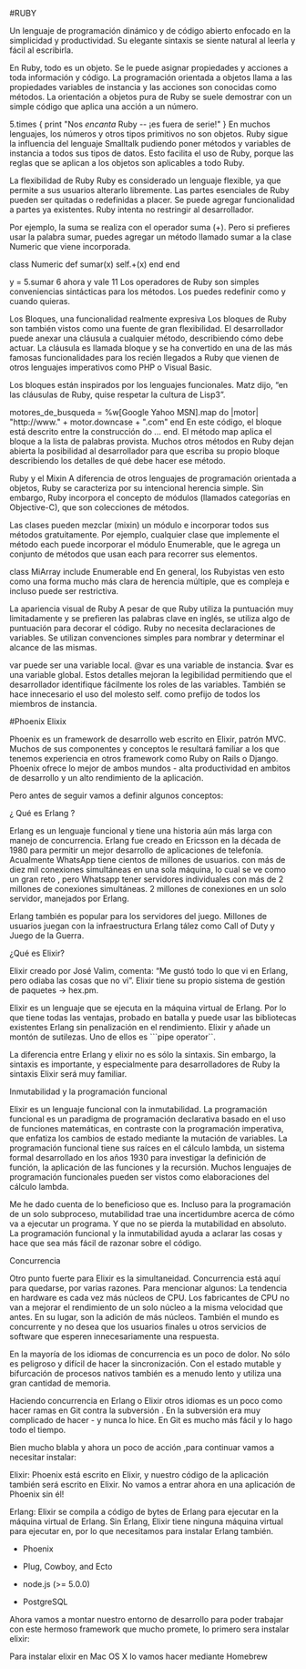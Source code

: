 #RUBY 

Un lenguaje de programación dinámico y de código abierto enfocado en la simplicidad y productividad. Su elegante sintaxis se siente natural al leerla y fácil al escribirla.

En Ruby, todo es un objeto. Se le puede asignar propiedades y acciones a toda información y código. La programación orientada a objetos llama a las propiedades variables de instancia y las acciones son conocidas como métodos. La orientación a objetos pura de Ruby se suele demostrar con un simple código que aplica una acción a un número.

5.times { print "Nos *encanta* Ruby -- ¡es fuera de serie!" }
En muchos lenguajes, los números y otros tipos primitivos no son objetos. Ruby sigue la influencia del lenguaje Smalltalk pudiendo poner métodos y variables de instancia a todos sus tipos de datos. Esto facilita el uso de Ruby, porque las reglas que se aplican a los objetos son aplicables a todo Ruby.

La flexibilidad de Ruby
Ruby es considerado un lenguaje flexible, ya que permite a sus usuarios alterarlo libremente. Las partes esenciales de Ruby pueden ser quitadas o redefinidas a placer. Se puede agregar funcionalidad a partes ya existentes. Ruby intenta no restringir al desarrollador.

Por ejemplo, la suma se realiza con el operador suma (+). Pero si prefieres usar la palabra sumar, puedes agregar un método llamado sumar a la clase Numeric que viene incorporada.

class Numeric
  def sumar(x)
    self.+(x)
  end
end

y = 5.sumar 6
ahora y vale 11
Los operadores de Ruby son simples conveniencias sintácticas para los métodos. Los puedes redefinir como y cuando quieras.

Los Bloques, una funcionalidad realmente expresiva
Los bloques de Ruby son también vistos como una fuente de gran flexibilidad. El desarrollador puede anexar una cláusula a cualquier método, describiendo cómo debe actuar. La cláusula es llamada bloque y se ha convertido en una de las más famosas funcionalidades para los recién llegados a Ruby que vienen de otros lenguajes imperativos como PHP o Visual Basic.

Los bloques están inspirados por los lenguajes funcionales. Matz dijo, “en las cláusulas de Ruby, quise respetar la cultura de Lisp3”.

motores_de_busqueda =
  %w[Google Yahoo MSN].map do |motor|
    "http://www." + motor.downcase + ".com"
  end
En este código, el bloque está descrito entre la construcción do ... end. El método map aplica el bloque a la lista de palabras provista. Muchos otros métodos en Ruby dejan abierta la posibilidad al desarrollador para que escriba su propio bloque describiendo los detalles de qué debe hacer ese método.

Ruby y el Mixin
A diferencia de otros lenguajes de programación orientada a objetos, Ruby se caracteriza por su intencional herencia simple. Sin embargo, Ruby incorpora el concepto de módulos (llamados categorías en Objective-C), que son colecciones de métodos.

Las clases pueden mezclar (mixin) un módulo e incorporar todos sus métodos gratuitamente. Por ejemplo, cualquier clase que implemente el método each puede incorporar el módulo Enumerable, que le agrega un conjunto de métodos que usan each para recorrer sus elementos.

class MiArray
  include Enumerable
end
En general, los Rubyistas ven esto como una forma mucho más clara de herencia múltiple, que es compleja e incluso puede ser restrictiva.

La apariencia visual de Ruby
A pesar de que Ruby utiliza la puntuación muy limitadamente y se prefieren las palabras clave en inglés, se utiliza algo de puntuación para decorar el código. Ruby no necesita declaraciones de variables. Se utilizan convenciones simples para nombrar y determinar el alcance de las mismas.

var puede ser una variable local.
@var es una variable de instancia.
$var es una variable global.
Estos detalles mejoran la legibilidad permitiendo que el desarrollador identifique fácilmente los roles de las variables. También se hace innecesario el uso del molesto self. como prefijo de todos los miembros de instancia.

#Phoenix Elixix 

Phoenix es un framework de desarrollo web escrito en Elixir, patrón MVC. Muchos de sus componentes y conceptos le resultará familiar a los que tenemos experiencia en otros framework como Ruby on Rails o Django. Phoenix ofrece lo mejor de ambos mundos - alta productividad en ambitos de desarrollo y un alto rendimiento de la aplicación.

Pero antes de seguir vamos a definir algunos conceptos:

¿ Qué es Erlang ?


Erlang es un lenguaje funcional y tiene una historia aún más larga con manejo de concurrencia. Erlang fue creado en Ericsson en la década de 1980 para permitir un mejor desarrollo de aplicaciones de telefonía. Acualmente WhatsApp tiene cientos de millones de usuarios. con más de diez mil conexiones simultáneas en una sola máquina, lo cual se ve como un gran reto , pero Whatsapp tener servidores individuales con más de 2 millones de conexiones simultáneas. 2 millones de conexiones en un solo servidor, manejados por Erlang.

Erlang también es popular para los servidores del juego. Millones de usuarios juegan con la infraestructura Erlang tález como Call of Duty y Juego de la Guerra.



¿Qué es Elixir?


Elixir creado por José Valim, comenta: “Me gustó todo lo que vi en Erlang, pero odiaba las cosas que no vi”. Elixir tiene su propio sistema de gestión de paquetes -> hex.pm.

Elixir es un lenguaje que se ejecuta en la máquina virtual de Erlang. Por lo que tiene todas las ventajas, probado en batalla y puede usar las bibliotecas existentes Erlang sin penalización en el rendimiento. Elixir y añade un montón de sutilezas. Uno de ellos es ```pipe operator``.

La diferencia entre Erlang y elixir no es sólo la sintaxis. Sin embargo, la sintaxis es importante, y especialmente para desarrolladores de Ruby la sintaxis Elixir será muy familiar.



Inmutabilidad y la programación funcional


Elixir es un lenguaje funcional con la inmutabilidad. La programación funcional es un paradigma de programación declarativa basado en el uso de funciones matemáticas, en contraste con la programación imperativa, que enfatiza los cambios de estado mediante la mutación de variables. La programación funcional tiene sus raíces en el cálculo lambda, un sistema formal desarrollado en los años 1930 para investigar la definición de función, la aplicación de las funciones y la recursión. Muchos lenguajes de programación funcionales pueden ser vistos como elaboraciones del cálculo lambda.

Me he dado cuenta de lo beneficioso que es. Incluso para la programación de un solo subproceso, mutabilidad trae una incertidumbre acerca de cómo va a ejecutar un programa. Y que no se pierda la mutabilidad en absoluto. La programación funcional y la inmutabilidad ayuda a aclarar las cosas y hace que sea más fácil de razonar sobre el código.



Concurrencia


Otro punto fuerte para Elixir es la simultaneidad. Concurrencia está aquí para quedarse, por varias razones. Para mencionar algunos: La tendencia en hardware es cada vez más núcleos de CPU. Los fabricantes de CPU no van a mejorar el rendimiento de un solo núcleo a la misma velocidad que antes. En su lugar, son la adición de más núcleos. También el mundo es concurrente y no desea que los usuarios finales u otros servicios de software que esperen innecesariamente una respuesta.

En la mayoría de los idiomas de concurrencia es un poco de dolor. No sólo es peligroso y difícil de hacer la sincronización. Con el estado mutable y bifurcación de procesos nativos también es a menudo lento y utiliza una gran cantidad de memoria.

Haciendo concurrencia en Erlang o Elixir otros idiomas es un poco como hacer ramas en Git contra la subversión . En la subversión era muy complicado de hacer - y nunca lo hice. En Git es mucho más fácil y lo hago todo el tiempo.

Bien mucho blabla y ahora un poco de acción ,para continuar vamos a necesitar instalar:

Elixir: Phoenix está escrito en Elixir, y nuestro código de la aplicación también será escrito en Elixir. No vamos a entrar ahora en una aplicación de Phoenix sin él!

Erlang: Elixir se compila a código de bytes de Erlang para ejecutar en la máquina virtual de Erlang. Sin Erlang, Elixir tiene ninguna máquina virtual para ejecutar en, por lo que necesitamos para instalar Erlang también.

* Phoenix

* Plug, Cowboy, and Ecto

* node.js (>= 5.0.0)

* PostgreSQL

Ahora vamos a montar nuestro entorno de desarrollo para poder trabajar con este hermoso framework que mucho promete, lo primero sera instalar elixir:

Para instalar elixir en Mac OS X lo vamos hacer mediante Homebrew
